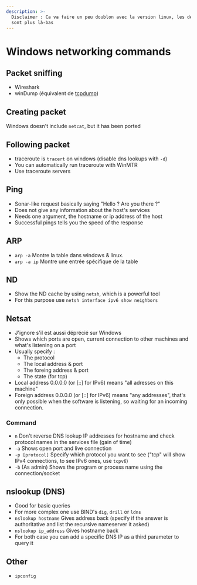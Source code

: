 ```yaml
---
description: >-
  Disclaimer : Ca va faire un peu doublon avec la version linux, les détails
  sont plus là-bas
---
```


# Windows networking commands

## Packet sniffing

* Wireshark
* winDump \(équivalent de [tcpdump](https://zcugni.gitbook.io/notes/tools/linux-bash-command/tcpdump)\)

## Creating packet

Windows doesn't include `netcat`, but it has been ported

## Following packet

* traceroute is `tracert` on windows \(disable dns lookups with `-d`\)
* You can automatically run traceroute with WinMTR
* Use traceroute servers

## Ping

* Sonar-like request basically saying "Hello ? Are you there ?"
* Does not give any information about the host's services
* Needs one argument, the hostname or ip address of the host
* Successful pings tells you the speed of the response

## ARP

* `arp -a` Montre la table dans windows & linux.
* `arp -a ip` Montre une entrée spécifique de la table

## ND

* Show the ND cache by using `netsh`, which is a powerful tool
* For this purpose use `netsh interface ipv6 show neighbors`

## Netsat

* J'ignore s'il est aussi déprécié sur Windows
* Shows which ports are open, current connection to other machines and what's listening on a port
* Usually specify :
  * The protocol
  * The local address & port
  * The foreing address & port
  * The state \(for tcp\)
* Local address 0.0.0.0 \(or \[::\] for IPv6\) means "all adresses on this machine"
* Foreign address 0.0.0.0 \(or \[::\] for IPv6\) means "any addresses", that's only possible when the software is listening, so waiting for an incoming connection.

### Command

* `n` Don't reverse DNS lookup IP addresses for hostname and check protocol names in the services file \(gain of time\)
* `-a` Shows open port and live connection
* `-p [protocol]` Specify which protocol you want to see \("tcp" will show IPv4 connections, to see IPv6 ones, use `tcpv6`\)
* `-b` \(As admin\) Shows the program or process name using the connection/socket

## nslookup \(DNS\)

* Good for basic queries
* For more complex one use BIND's `dig`, `drill` or `ldns`
* `nslookup hostname` Gives address back \(specify if the answer is authoritative and list the recursive nameserver it asked\)
* `nslookup ip_address` Gives hostname back
* For both case you can add a specific DNS IP as a third parameter to query it

## Other

* `ipconfig`

